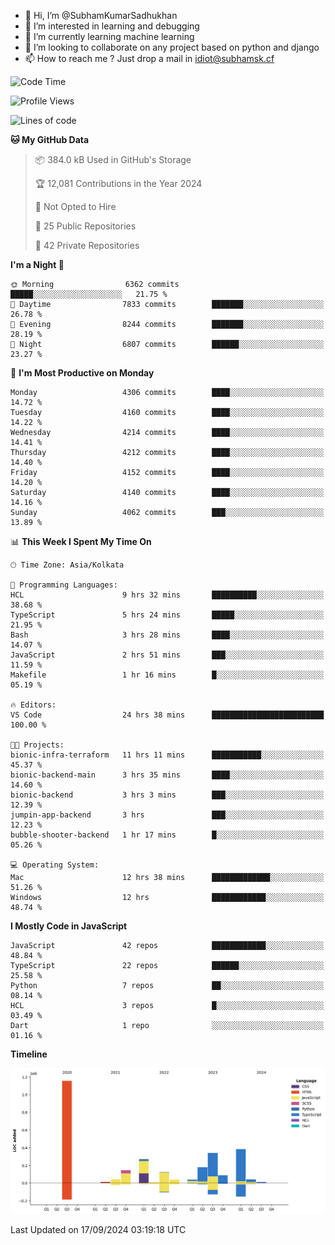 - 👋 Hi, I’m @SubhamKumarSadhukhan
- 👀 I’m interested in learning and debugging
- 🌱 I’m currently learning machine learning
- 💞️ I’m looking to collaborate on any project based on python and django
- 📫 How to reach me ?
      Just drop a mail in idiot@subhamsk.cf

<!---
SubhamKumarSadhukhan/SubhamKumarSadhukhan is a ✨ special ✨ repository because its `README.md` (this file) appears on your GitHub profile.
You can click the Preview link to take a look at your changes.
--->


<!--START_SECTION:waka-->
![Code Time](http://img.shields.io/badge/Code%20Time-2%2C506%20hrs%2020%20mins-blue)

![Profile Views](http://img.shields.io/badge/Profile%20Views-6-blue)

![Lines of code](https://img.shields.io/badge/From%20Hello%20World%20I%27ve%20Written-2.9%20million%20lines%20of%20code-blue)

**🐱 My GitHub Data** 

> 📦 384.0 kB Used in GitHub's Storage 
 > 
> 🏆 12,081 Contributions in the Year 2024
 > 
> 🚫 Not Opted to Hire
 > 
> 📜 25 Public Repositories 
 > 
> 🔑 42 Private Repositories 
 > 
**I'm a Night 🦉** 

```text
🌞 Morning                6362 commits        █████░░░░░░░░░░░░░░░░░░░░   21.75 % 
🌆 Daytime                7833 commits        ███████░░░░░░░░░░░░░░░░░░   26.78 % 
🌃 Evening                8244 commits        ███████░░░░░░░░░░░░░░░░░░   28.19 % 
🌙 Night                  6807 commits        ██████░░░░░░░░░░░░░░░░░░░   23.27 % 
```
📅 **I'm Most Productive on Monday** 

```text
Monday                   4306 commits        ████░░░░░░░░░░░░░░░░░░░░░   14.72 % 
Tuesday                  4160 commits        ████░░░░░░░░░░░░░░░░░░░░░   14.22 % 
Wednesday                4214 commits        ████░░░░░░░░░░░░░░░░░░░░░   14.41 % 
Thursday                 4212 commits        ████░░░░░░░░░░░░░░░░░░░░░   14.40 % 
Friday                   4152 commits        ████░░░░░░░░░░░░░░░░░░░░░   14.20 % 
Saturday                 4140 commits        ████░░░░░░░░░░░░░░░░░░░░░   14.16 % 
Sunday                   4062 commits        ███░░░░░░░░░░░░░░░░░░░░░░   13.89 % 
```


📊 **This Week I Spent My Time On** 

```text
🕑︎ Time Zone: Asia/Kolkata

💬 Programming Languages: 
HCL                      9 hrs 32 mins       ██████████░░░░░░░░░░░░░░░   38.68 % 
TypeScript               5 hrs 24 mins       █████░░░░░░░░░░░░░░░░░░░░   21.95 % 
Bash                     3 hrs 28 mins       ████░░░░░░░░░░░░░░░░░░░░░   14.07 % 
JavaScript               2 hrs 51 mins       ███░░░░░░░░░░░░░░░░░░░░░░   11.59 % 
Makefile                 1 hr 16 mins        █░░░░░░░░░░░░░░░░░░░░░░░░   05.19 % 

🔥 Editors: 
VS Code                  24 hrs 38 mins      █████████████████████████   100.00 % 

🐱‍💻 Projects: 
bionic-infra-terraform   11 hrs 11 mins      ███████████░░░░░░░░░░░░░░   45.37 % 
bionic-backend-main      3 hrs 35 mins       ████░░░░░░░░░░░░░░░░░░░░░   14.60 % 
bionic-backend           3 hrs 3 mins        ███░░░░░░░░░░░░░░░░░░░░░░   12.39 % 
jumpin-app-backend       3 hrs               ███░░░░░░░░░░░░░░░░░░░░░░   12.23 % 
bubble-shooter-backend   1 hr 17 mins        █░░░░░░░░░░░░░░░░░░░░░░░░   05.26 % 

💻 Operating System: 
Mac                      12 hrs 38 mins      █████████████░░░░░░░░░░░░   51.26 % 
Windows                  12 hrs              ████████████░░░░░░░░░░░░░   48.74 % 
```

**I Mostly Code in JavaScript** 

```text
JavaScript               42 repos            ████████████░░░░░░░░░░░░░   48.84 % 
TypeScript               22 repos            ██████░░░░░░░░░░░░░░░░░░░   25.58 % 
Python                   7 repos             ██░░░░░░░░░░░░░░░░░░░░░░░   08.14 % 
HCL                      3 repos             █░░░░░░░░░░░░░░░░░░░░░░░░   03.49 % 
Dart                     1 repo              ░░░░░░░░░░░░░░░░░░░░░░░░░   01.16 % 
```



**Timeline**

![Lines of Code chart](https://raw.githubusercontent.com/SubhamKumarSadhukhan/SubhamKumarSadhukhan/main/assets/bar_graph.png)


 Last Updated on 17/09/2024 03:19:18 UTC
<!--END_SECTION:waka-->
